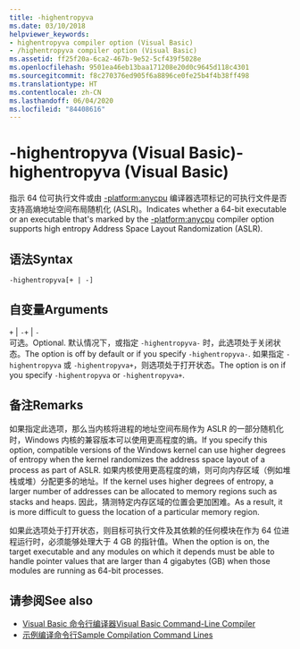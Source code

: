```yaml
---
title: -highentropyva
ms.date: 03/10/2018
helpviewer_keywords:
- highentropyva compiler option (Visual Basic)
- /highentropyva compiler option (Visual Basic)
ms.assetid: ff25f20a-6ca2-467b-9e52-5cf439f5028e
ms.openlocfilehash: 9501ea46eb13baa171208e20d0c9645d118c4301
ms.sourcegitcommit: f8c270376ed905f6a8896ce0fe25b4f4b38ff498
ms.translationtype: HT
ms.contentlocale: zh-CN
ms.lasthandoff: 06/04/2020
ms.locfileid: "84408616"
---
```

# <a name="-highentropyva-visual-basic"></a><span data-ttu-id="551bd-102">-highentropyva (Visual Basic)</span><span class="sxs-lookup"><span data-stu-id="551bd-102">-highentropyva (Visual Basic)</span></span>
<span data-ttu-id="551bd-103">指示 64 位可执行文件或由 [-platform:anycpu](platform.md) 编译器选项标记的可执行文件是否支持高熵地址空间布局随机化 (ASLR)。</span><span class="sxs-lookup"><span data-stu-id="551bd-103">Indicates whether a 64-bit executable or an executable that's marked by the [-platform:anycpu](platform.md) compiler option supports high entropy Address Space Layout Randomization (ASLR).</span></span>  
  
## <a name="syntax"></a><span data-ttu-id="551bd-104">语法</span><span class="sxs-lookup"><span data-stu-id="551bd-104">Syntax</span></span>  
  
```console  
-highentropyva[+ | -]  
```  
  
## <a name="arguments"></a><span data-ttu-id="551bd-105">自变量</span><span class="sxs-lookup"><span data-stu-id="551bd-105">Arguments</span></span>  
 <span data-ttu-id="551bd-106">`+` &#124; `-`</span><span class="sxs-lookup"><span data-stu-id="551bd-106">`+` &#124; `-`</span></span>  
 <span data-ttu-id="551bd-107">可选。</span><span class="sxs-lookup"><span data-stu-id="551bd-107">Optional.</span></span> <span data-ttu-id="551bd-108">默认情况下，或指定 `-highentropyva-` 时，此选项处于关闭状态。</span><span class="sxs-lookup"><span data-stu-id="551bd-108">The option is off by default or if you specify `-highentropyva-`.</span></span> <span data-ttu-id="551bd-109">如果指定 `-highentropyva` 或 `-highentropyva+`，则选项处于打开状态。</span><span class="sxs-lookup"><span data-stu-id="551bd-109">The option is on if you specify `-highentropyva` or `-highentropyva+`.</span></span>  
  
## <a name="remarks"></a><span data-ttu-id="551bd-110">备注</span><span class="sxs-lookup"><span data-stu-id="551bd-110">Remarks</span></span>  
 <span data-ttu-id="551bd-111">如果指定此选项，那么当内核将进程的地址空间布局作为 ASLR 的一部分随机化时，Windows 内核的兼容版本可以使用更高程度的熵。</span><span class="sxs-lookup"><span data-stu-id="551bd-111">If you specify this option, compatible versions of the Windows kernel can use higher degrees of entropy when the kernel randomizes the address space layout of a process as part of ASLR.</span></span> <span data-ttu-id="551bd-112">如果内核使用更高程度的熵，则可向内存区域（例如堆栈或堆）分配更多的地址。</span><span class="sxs-lookup"><span data-stu-id="551bd-112">If the kernel uses higher degrees of entropy, a larger number of addresses can be allocated to memory regions such as stacks and heaps.</span></span> <span data-ttu-id="551bd-113">因此，猜测特定内存区域的位置会更加困难。</span><span class="sxs-lookup"><span data-stu-id="551bd-113">As a result, it is more difficult to guess the location of a particular memory region.</span></span>  
  
 <span data-ttu-id="551bd-114">如果此选项处于打开状态，则目标可执行文件及其依赖的任何模块在作为 64 位进程运行时，必须能够处理大于 4 GB 的指针值。</span><span class="sxs-lookup"><span data-stu-id="551bd-114">When the option is on, the target executable and any modules on which it depends must be able to handle pointer values that are larger than 4 gigabytes (GB) when those modules are running as 64-bit processes.</span></span>  
  
## <a name="see-also"></a><span data-ttu-id="551bd-115">请参阅</span><span class="sxs-lookup"><span data-stu-id="551bd-115">See also</span></span>

- [<span data-ttu-id="551bd-116">Visual Basic 命令行编译器</span><span class="sxs-lookup"><span data-stu-id="551bd-116">Visual Basic Command-Line Compiler</span></span>](index.md)
- [<span data-ttu-id="551bd-117">示例编译命令行</span><span class="sxs-lookup"><span data-stu-id="551bd-117">Sample Compilation Command Lines</span></span>](sample-compilation-command-lines.md)

